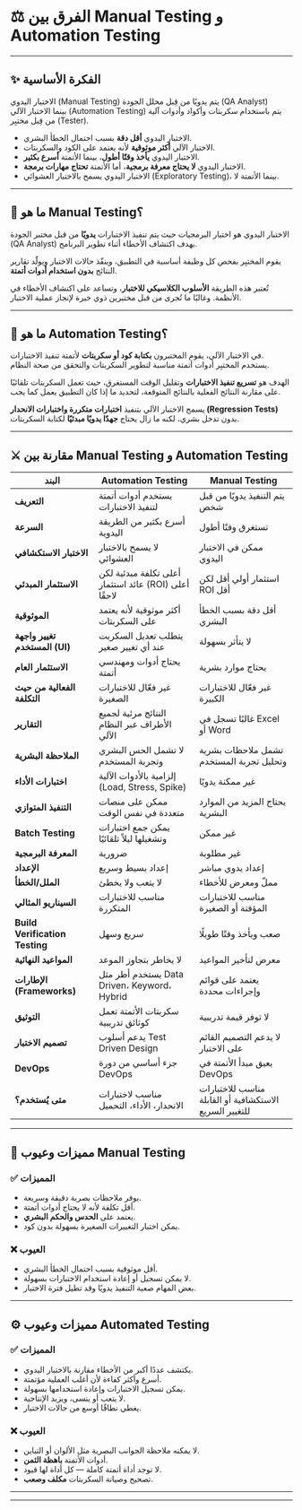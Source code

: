 # ⚖️ الفرق بين Manual Testing و Automation Testing  



---

## ✨ **الفكرة الأساسية**
الاختبار اليدوي (Manual Testing) يتم يدويًا من قِبل محلل الجودة (QA Analyst)  
بينما الاختبار الآلي (Automation Testing) يتم باستخدام سكربتات وأكواد وأدوات آلية من قِبل مختبِر (Tester).  

- الاختبار اليدوي **أقل دقة** بسبب احتمال الخطأ البشري.  
- الاختبار الآلي **أكثر موثوقية** لأنه يعتمد على الكود والسكربتات.  
- الاختبار اليدوي **يأخذ وقتًا أطول**، بينما الأتمتة **أسرع بكثير**.  
- الاختبار اليدوي **لا يحتاج معرفة برمجية**، أما الأتمتة **تحتاج مهارات برمجة**.  
- الاختبار اليدوي يسمح بالاختبار العشوائي (Exploratory Testing)، بينما الأتمتة لا.

---

## 🔹 ما هو Manual Testing؟

الاختبار اليدوي هو اختبار البرمجيات حيث يتم تنفيذ الاختبارات **يدويًا** من قبل مختبر الجودة (QA Analyst) بهدف اكتشاف الأخطاء أثناء تطوير البرنامج.  

يقوم المختبِر بفحص كل وظيفة أساسية في التطبيق، وينفّذ حالات الاختبار ويولّد تقارير النتائج **بدون استخدام أدوات أتمتة**.

تُعتبر هذه الطريقة **الأسلوب الكلاسيكي للاختبار**، وتساعد على اكتشاف الأخطاء في الأنظمة. وغالبًا ما تُجرى من قبل مختبرين ذوي خبرة لإنجاز عملية الاختبار.

---

## 🤖 ما هو Automation Testing؟

في الاختبار الآلي، يقوم المختبرون **بكتابة كود أو سكربتات** لأتمتة تنفيذ الاختبارات.  
يستخدم المختبِر أدوات أتمتة مناسبة لتطوير السكربتات والتحقق من صحة النظام.  

الهدف هو **تسريع تنفيذ الاختبارات** وتقليل الوقت المستغرق، حيث تعمل السكربتات تلقائيًا على مقارنة النتائج الفعلية بالنتائج المتوقعة، لتحديد ما إذا كان التطبيق يعمل كما يجب.

يسمح الاختبار الآلي بتنفيذ **اختبارات متكررة واختبارات الانحدار (Regression Tests)** بدون تدخل بشري، لكنه ما زال يحتاج **جهدًا يدويًا مبدئيًا** لكتابة السكربتات.

---

## ⚔️ مقارنة بين Manual Testing و Automation Testing

| **البند** | **Automation Testing** | **Manual Testing** |
|------------|--------------------------|----------------------|
| **التعريف** | يستخدم أدوات أتمتة لتنفيذ الاختبارات | يتم التنفيذ يدويًا من قبل شخص |
| **السرعة** | أسرع بكثير من الطريقة اليدوية | تستغرق وقتًا أطول |
| **الاختبار الاستكشافي** | لا يسمح بالاختبار العشوائي | ممكن في الاختبار اليدوي |
| **الاستثمار المبدئي** | أعلى تكلفة مبدئية لكن عائد استثمار (ROI) أعلى لاحقًا | استثمار أولي أقل لكن ROI أقل |
| **الموثوقية** | أكثر موثوقية لأنه يعتمد على السكربتات | أقل دقة بسبب الخطأ البشري |
| **تغيير واجهة المستخدم (UI)** | يتطلب تعديل السكربت عند أي تغيير صغير | لا يتأثر بسهولة |
| **الاستثمار العام** | يحتاج أدوات ومهندسي أتمتة | يحتاج موارد بشرية |
| **الفعالية من حيث التكلفة** | غير فعّال للاختبارات الصغيرة | غير فعّال للاختبارات الكبيرة |
| **التقارير** | النتائج مرئية لجميع الأطراف عبر النظام الآلي | غالبًا تسجل في Excel أو Word |
| **الملاحظة البشرية** | لا تشمل الحس البشري وتجربة المستخدم | تشمل ملاحظات بشرية وتحليل تجربة المستخدم |
| **اختبارات الأداء** | إلزامية بالأدوات الآلية (Load, Stress, Spike) | غير ممكنة يدويًا |
| **التنفيذ المتوازي** | ممكن على منصات متعددة في نفس الوقت | يحتاج المزيد من الموارد البشرية |
| **Batch Testing** | يمكن جمع اختبارات وتشغيلها ليلاً تلقائيًا | غير ممكن |
| **المعرفة البرمجية** | ضرورية | غير مطلوبة |
| **الإعداد** | إعداد بسيط وسريع | إعداد يدوي مباشر |
| **الملل/الخطأ** | لا يتعب ولا يخطئ | مملّ ومعرض للأخطاء |
| **السيناريو المثالي** | مناسب للاختبارات المتكررة | مناسب للاختبارات المؤقتة أو الصغيرة |
| **Build Verification Testing** | سريع وسهل | صعب ويأخذ وقتًا طويلًا |
| **المواعيد النهائية** | لا يخاطر بتجاوز الموعد | معرض لتأخير المواعيد |
| **الإطارات (Frameworks)** | يستخدم أطر مثل Data Driven، Keyword، Hybrid | يعتمد على قوائم وإجراءات محددة |
| **التوثيق** | سكربتات الأتمتة تعمل كوثائق تدريبية | لا توفر قيمة تدريبية |
| **تصميم الاختبار** | يدعم أسلوب Test Driven Design | لا يدعم التصميم القائم على الاختبار |
| **DevOps** | جزء أساسي من دورة DevOps | يعيق مبدأ الأتمتة في DevOps |
| **متى يُستخدم؟** | مناسب لاختبارات الانحدار، الأداء، التحميل | مناسب للاختبارات الاستكشافية أو القابلة للتغيير السريع |

---

## 🧩 مميزات وعيوب Manual Testing

### ✅ **المميزات**
- يوفر ملاحظات بصرية دقيقة وسريعة.  
- أقل تكلفة لأنه لا يحتاج أدوات أتمتة.  
- يعتمد على **الحدس والحكم البشري**.  
- يمكن اختبار التغييرات الصغيرة بسهولة بدون كود.

### ❌ **العيوب**
- أقل موثوقية بسبب احتمال الخطأ البشري.  
- لا يمكن تسجيل أو إعادة استخدام الاختبارات بسهولة.  
- بعض المهام صعبة التنفيذ يدويًا وقد تطيل فترة الاختبار.

---

## ⚙️ مميزات وعيوب Automated Testing

### ✅ **المميزات**
- يكتشف عددًا أكبر من الأخطاء مقارنة بالاختبار اليدوي.  
- أسرع وأكثر كفاءة لأن أغلب العملية مؤتمتة.  
- يمكن تسجيل الاختبارات وإعادة استخدامها بسهولة.  
- لا يتعب أو ينسى، ويزيد الإنتاجية.  
- يغطي نطاقًا أوسع من حالات الاختبار.

### ❌ **العيوب**
- لا يمكنه ملاحظة الجوانب البصرية مثل الألوان أو التباين.  
- أدوات الأتمتة **باهظة الثمن**.  
- لا توجد أداة أتمتة كاملة — كل أداة لها قيود.  
- تصحيح وصيانة السكربتات **مكلف وصعب**.

---

---

